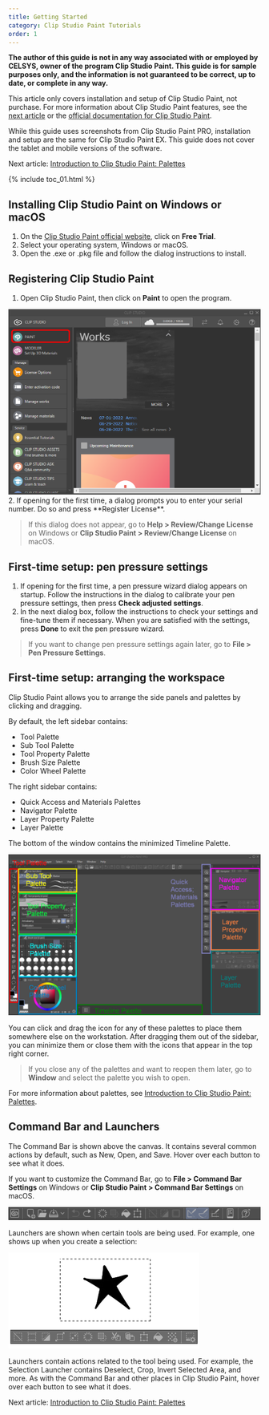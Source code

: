 ```yaml
---
title: Getting Started
category: Clip Studio Paint Tutorials
order: 1
---
```


**The author of this guide is not in any way associated with or employed by CELSYS, owner of the program Clip Studio Paint. This guide is for sample purposes only, and the information is not guaranteed to be correct, up to date, or complete in any way.**

This article only covers installation and setup of Clip Studio Paint, not purchase. For more information about Clip Studio Paint features, see the [next article](/clip-studio-paint-tutorials/palettes) or the [official documentation for Clip Studio Paint](https://www.clip-studio.com/site/gd_en/csp/userguide/csp_userguide/006_new/006_new_0.htm).

While this guide uses screenshots from Clip Studio Paint PRO, installation and setup are the same for Clip Studio Paint EX. This guide does not cover the tablet and mobile versions of the software.

Next article: [Introduction to Clip Studio Paint: Palettes](/clip-studio-paint-tutorials/palettes)

{% include toc_01.html %}

## Installing Clip Studio Paint on Windows or macOS

1. On the [Clip Studio Paint official website](https://www.clipstudio.net/en/), click on **Free Trial**.
2. Select your operating system, Windows or macOS.
3. Open the .exe or .pkg file and follow the dialog instructions to install.

## Registering Clip Studio Paint

1. Open Clip Studio Paint, then click on **Paint** to open the program.
<img src="/images/sample-01/s01_1.png" alt="Clip Studio Paint welcome window">
2. If opening for the first time, a dialog prompts you to enter your serial number. Do so and press **Register License**. 

> If this dialog does not appear, go to **Help > Review/Change License** on Windows or **Clip Studio Paint > Review/Change License** on macOS.

## First-time setup: pen pressure settings

1. If opening for the first time, a pen pressure wizard dialog appears on startup. Follow the instructions in the dialog to calibrate your pen pressure settings, then press **Check adjusted settings**.
2. In the next dialog box, follow the instructions to check your settings and fine-tune them if necessary. When you are satisfied with the settings, press **Done** to exit the pen pressure wizard.

> If you want to change pen pressure settings again later, go to **File > Pen Pressure Settings**.

## First-time setup: arranging the workspace

Clip Studio Paint allows you to arrange the side panels and palettes by clicking and dragging.

By default, the left sidebar contains:

* Tool Palette
* Sub Tool Palette
* Tool Property Palette
* Brush Size Palette
* Color Wheel Palette

The right sidebar contains:

* Quick Access and Materials Palettes
* Navigator Palette
* Layer Property Palette
* Layer Palette

The bottom of the window contains the minimized Timeline Palette.

<img src="/images/sample-01/s01_2.png" alt="Clip Studio Paint default workspace">

You can click and drag the icon for any of these palettes to place them somewhere else on the workstation. After dragging them out of the sidebar, you can minimize them or close them with the icons that appear in the top right corner.

> If you close any of the palettes and want to reopen them later, go to **Window** and select the palette you wish to open.

For more information about palettes, see [Introduction to Clip Studio Paint: Palettes](/clip-studio-paint-tutorials/palettes).

## Command Bar and Launchers

The Command Bar is shown above the canvas. It contains several common actions by default, such as New, Open, and Save. Hover over each button to see what it does. 

If you want to customize the Command Bar, go to **File > Command Bar Settings** on Windows or **Clip Studio Paint > Command Bar Settings** on macOS. 

<img src="/images/sample-01/s01_3.png" alt="Command Bar">

Launchers are shown when certain tools are being used. For example, one shows up when you create a selection:

<img src="/images/sample-01/s01_4.png" alt="Selection Launcher">

Launchers contain actions related to the tool being used. For example, the Selection Launcher contains Deselect, Crop, Invert Selected Area, and more. As with the Command Bar and other places in Clip Studio Paint, hover over each button to see what it does.



Next article: [Introduction to Clip Studio Paint: Palettes](/clip-studio-paint-tutorials/palettes)
